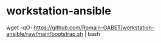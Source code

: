 # workstation-ansible

wget -qO- https://github.com/Romain-GABET/workstation-ansible/raw/main/bootstrap.sh | bash
